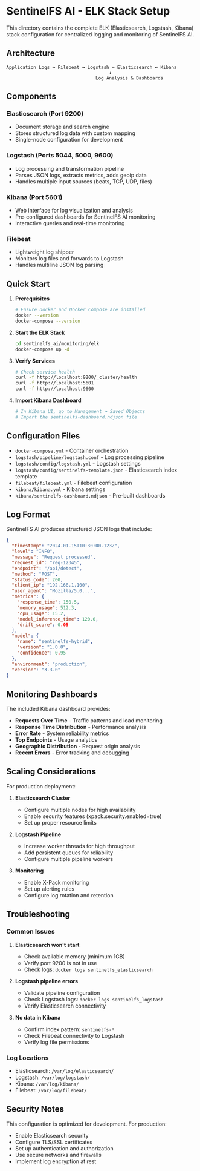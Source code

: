 # SentinelFS AI - ELK Stack Setup

This directory contains the complete ELK (Elasticsearch, Logstash, Kibana) stack configuration for centralized logging and monitoring of SentinelFS AI.

## Architecture

```
Application Logs → Filebeat → Logstash → Elasticsearch ← Kibana
                                      ↓
                                 Log Analysis & Dashboards
```

## Components

### Elasticsearch (Port 9200)
- Document storage and search engine
- Stores structured log data with custom mapping
- Single-node configuration for development

### Logstash (Ports 5044, 5000, 9600)
- Log processing and transformation pipeline
- Parses JSON logs, extracts metrics, adds geoip data
- Handles multiple input sources (beats, TCP, UDP, files)

### Kibana (Port 5601)
- Web interface for log visualization and analysis
- Pre-configured dashboards for SentinelFS AI monitoring
- Interactive queries and real-time monitoring

### Filebeat
- Lightweight log shipper
- Monitors log files and forwards to Logstash
- Handles multiline JSON log parsing

## Quick Start

1. **Prerequisites**
   ```bash
   # Ensure Docker and Docker Compose are installed
   docker --version
   docker-compose --version
   ```

2. **Start the ELK Stack**
   ```bash
   cd sentinelfs_ai/monitoring/elk
   docker-compose up -d
   ```

3. **Verify Services**
   ```bash
   # Check service health
   curl -f http://localhost:9200/_cluster/health
   curl -f http://localhost:5601
   curl -f http://localhost:9600
   ```

4. **Import Kibana Dashboard**
   ```bash
   # In Kibana UI, go to Management → Saved Objects
   # Import the sentinelfs-dashboard.ndjson file
   ```

## Configuration Files

- `docker-compose.yml` - Container orchestration
- `logstash/pipeline/logstash.conf` - Log processing pipeline
- `logstash/config/logstash.yml` - Logstash settings
- `logstash/config/sentinelfs-template.json` - Elasticsearch index template
- `filebeat/filebeat.yml` - Filebeat configuration
- `kibana/kibana.yml` - Kibana settings
- `kibana/sentinelfs-dashboard.ndjson` - Pre-built dashboards

## Log Format

SentinelFS AI produces structured JSON logs that include:

```json
{
  "timestamp": "2024-01-15T10:30:00.123Z",
  "level": "INFO",
  "message": "Request processed",
  "request_id": "req-12345",
  "endpoint": "/api/detect",
  "method": "POST",
  "status_code": 200,
  "client_ip": "192.168.1.100",
  "user_agent": "Mozilla/5.0...",
  "metrics": {
    "response_time": 150.5,
    "memory_usage": 512.3,
    "cpu_usage": 15.2,
    "model_inference_time": 120.0,
    "drift_score": 0.05
  },
  "model": {
    "name": "sentinelfs-hybrid",
    "version": "1.0.0",
    "confidence": 0.95
  },
  "environment": "production",
  "version": "3.3.0"
}
```

## Monitoring Dashboards

The included Kibana dashboard provides:

- **Requests Over Time** - Traffic patterns and load monitoring
- **Response Time Distribution** - Performance analysis
- **Error Rate** - System reliability metrics
- **Top Endpoints** - Usage analytics
- **Geographic Distribution** - Request origin analysis
- **Recent Errors** - Error tracking and debugging

## Scaling Considerations

For production deployment:

1. **Elasticsearch Cluster**
   - Configure multiple nodes for high availability
   - Enable security features (xpack.security.enabled=true)
   - Set up proper resource limits

2. **Logstash Pipeline**
   - Increase worker threads for high throughput
   - Add persistent queues for reliability
   - Configure multiple pipeline workers

3. **Monitoring**
   - Enable X-Pack monitoring
   - Set up alerting rules
   - Configure log rotation and retention

## Troubleshooting

### Common Issues

1. **Elasticsearch won't start**
   - Check available memory (minimum 1GB)
   - Verify port 9200 is not in use
   - Check logs: `docker logs sentinelfs_elasticsearch`

2. **Logstash pipeline errors**
   - Validate pipeline configuration
   - Check Logstash logs: `docker logs sentinelfs_logstash`
   - Verify Elasticsearch connectivity

3. **No data in Kibana**
   - Confirm index pattern: `sentinelfs-*`
   - Check Filebeat connectivity to Logstash
   - Verify log file permissions

### Log Locations

- Elasticsearch: `/var/log/elasticsearch/`
- Logstash: `/var/log/logstash/`
- Kibana: `/var/log/kibana/`
- Filebeat: `/var/log/filebeat/`

## Security Notes

This configuration is optimized for development. For production:

- Enable Elasticsearch security
- Configure TLS/SSL certificates
- Set up authentication and authorization
- Use secure networks and firewalls
- Implement log encryption at rest